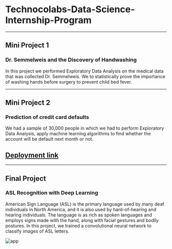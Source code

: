 # Technocolabs-Data-Science-Internship-Program
-----
## Mini Project 1
### Dr. Semmelweis and the Discovery of Handwashing
In this project we performed Exploratory Data Analysis on the  medical data that was collected Dr. Semmelweis. We to statistically prove the importance of washing hands before surgery to prevent child bed fever.

-----

## Mini Project 2
### Prediction of credit card defaults
We had a sample of 30,000 people in which we had to perform Exploratory Data Analysis, apply machine learning algorithms to find whether the account will be default next month or not.

[Deployment link](https://credit-card-default-predicto.herokuapp.com/)
---

-----

## Final Project
### ASL Recognition with Deep Learning
American Sign Language (ASL) is the primary language used by many deaf individuals in North America, and it is also used by hard-of-hearing and hearing individuals. The language is as rich as spoken languages and employs signs made with the hand, along with facial gestures and bodily postures.
In this project, we trained a convolutional neural network to classify images of ASL letters.


![app](https://user-images.githubusercontent.com/55499787/96005202-db5b3d00-0e59-11eb-8d84-bbed07887ea1.png)
